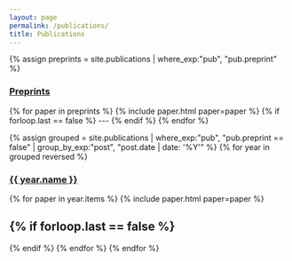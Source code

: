 ```yaml
---
layout: page
permalink: /publications/
title: Publications
---
```


{% assign preprints = site.publications | where_exp:"pub", "pub.preprint" %}
<!-- {{ site.static_files | jsonify}} -->
<!-- Preprints -->
<div class="row">
<div class="col-3">
</div>
<div class="col-9 text-align-left">
<h3 class="mb-2 mt-3"><u>Preprints</u></h3>
</div>
</div>
{% for paper in preprints %}
{% include paper.html paper=paper %}
{% if forloop.last == false %}
---
{% endif %}
{% endfor %}

<!-- Papers -->
{% assign grouped = site.publications | where_exp:"pub", "pub.preprint == false" | group_by_exp:"post", "post.date | date: '%Y'" %}
{% for year in grouped reversed %}
<div class="row">
  <div class="col-3">
  </div>
  <div class="col-9 text-align-left">
  <h3 class="mb-2 mt-3"><u>{{ year.name }}</u></h3>
  </div>
</div>

{% for paper in year.items %}
{% include paper.html paper=paper %}

{% if forloop.last == false %}
---
{% endif %}
{% endfor %}
{% endfor %}
